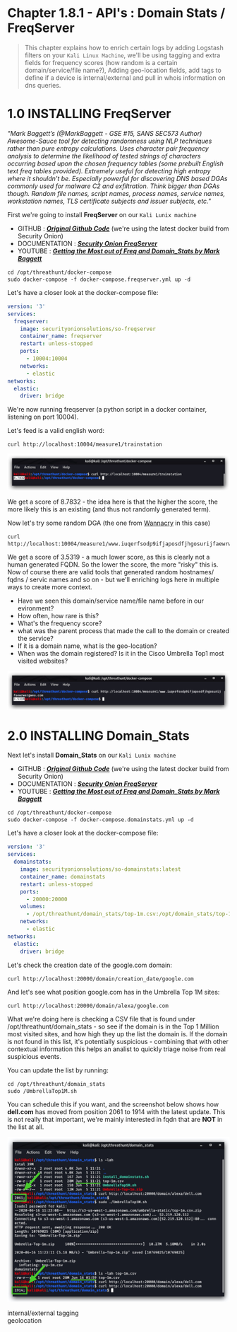 #   Chapter 1.8.1 - API's : Domain Stats / FreqServer

>This chapter explains how to enrich certain logs by adding Logstash filters on your `Kali Linux Machine`, we'll be using tagging and extra fields for frequency scores (how random is a certain domain/service/file name?), Adding geo-location fields, add tags to define if a device is internal/external and pull in whois information on dns queries.


1.0 INSTALLING FreqServer
===
_"Mark Baggett’s (@MarkBaggett - GSE #15, SANS SEC573 Author) Awesome-Sauce tool for detecting randomness using NLP techniques rather than pure entropy calculations. Uses character pair frequency analysis to determine the likelihood of tested strings of characters occurring based upon the chosen frequency tables (some prebuilt English text freq tables provided). Extremely useful for detecting high entropy where it shouldn’t be. Especially powerful for discovering DNS based DGAs commonly used for malware C2 and exfiltration. Think bigger than DGAs though. Random file names, script names, process names, service names, workstation names, TLS certificate subjects and issuer subjects, etc."_

First we're going to install __FreqServer__ on our `Kali Lunix machine`

- GITHUB : ***[Original Github Code](https://github.com/MarkBaggett/freq)*** (we're using the latest docker build from Security Onion)
- DOCUMENTATION : ***[Security Onion FreqServer](https://github.com/Security-Onion-Solutions/security-onion/wiki/FreqServer)***
- YOUTUBE : ***[Getting the Most out of Freq and Domain_Stats by Mark Baggett](https://www.youtube.com/watch?v=dfrh1FaFUic&feature=youtu.be)***

```code
cd /opt/threathunt/docker-compose
sudo docker-compose -f docker-compose.freqserver.yml up -d
```

Let's have a closer look at the docker-compose file:

```yaml
version: '3'
services:    
  freqserver:
    image: securityonionsolutions/so-freqserver
    container_name: freqserver
    restart: unless-stopped
    ports:
      - 10004:10004
    networks:
      - elastic
networks:
  elastic:
    driver: bridge
```

We're now running freqserver (a python script in a docker container, listening on port 10004).

Let's feed is a valid english word:

``` code
curl http://localhost:10004/measure1/trainstation
```

![Screenshot command](./assets/01-freq_trainstation.jpg)

We get a score of 8.7832 - the idea here is that the higher the score, the more likely this is an existing (and thus not randomly generated term).

Now let's try some random DGA (the one from [Wannacry](https://www.fireeye.com/blog/threat-research/2017/05/wannacry-malware-profile.html) in this case)

```code
curl http://localhost:10004/measure1/www.iuqerfsodp9ifjaposdfjhgosurijfaewrwergwea.com
```

We get a score of 3.5319 - a much lower score, as this is clearly not a human generated FQDN. So the lower the score, the more "risky" this is. Now of course there are valid tools that generated random hostnames/ fqdns / servic names and so on - but we'll enriching logs here in multiple ways to create more context.

- Have we seen this domain/service name/file name before in our evironment?
- How often, how rare is this?  
- What's the frequency score?  
- what was the parent process that made the call to the domain or created the service?  
- If it is a domain name, what is the geo-location?
- When was the domain registered? Is it in the Cisco Umbrella Top1 most visited websites?

![Screenshot command](./assets/01-freq_dga.jpg)

2.0 INSTALLING Domain_Stats
===

Next let's install __Domain_Stats__ on our `Kali Lunix machine`

- GITHUB : ***[Original Github Code](https://github.com/MarkBaggett/domain_stats)*** (we're using the latest docker build from Security Onion)
- DOCUMENTATION : ***[Security Onion FreqServer](https://github.com/Security-Onion-Solutions/security-onion/wiki/FreqServer)***
- YOUTUBE : ***[Getting the Most out of Freq and Domain_Stats by Mark Baggett](https://www.youtube.com/watch?v=dfrh1FaFUic&feature=youtu.be)***

```code
cd /opt/threathunt/docker-compose
sudo docker-compose -f docker-compose.domainstats.yml up -d
```

Let's have a closer look at the docker-compose file:

```yaml
version: '3'
services:  
  domainstats:
    image: securityonionsolutions/so-domainstats:latest
    container_name: domainstats
    restart: unless-stopped
    ports:
      - 20000:20000
    volumes:
      - /opt/threathunt/domain_stats/top-1m.csv:/opt/domain_stats/top-1m.csv
    networks:
      - elastic
networks:
  elastic:
    driver: bridge
```

Let's check the creation date of the google.com domain:

```code
curl http://localhost:20000/domain/creation_date/google.com
```

And let's see what position google.com has in the Umbrella Top 1M sites:

```code
curl http://localhost:20000/domain/alexa/google.com
```

What we're doing here is checking a CSV file that is found under /opt/threathunt/domain_stats - so see if the domain is in the Top 1 Million most visited sites, and how high they up the list the domain is. If the domain is not found in this list, it's potentially suspicious - combining that with other contextual information this helps an analist to quickly triage noise from real suspicious events.

You can update the list by running:

```code
cd /opt/threathunt/domain_stats
sudo /UmbrellaTop1M.sh 
```

You can schedule this if you want, and the screenshot below shows how __dell.com__ has moved from position 2061 to 1914 with the latest update. This is not really that important, we're mainly interested in fqdn that are __NOT__ in the list at all.

![Screenshot command](./assets/02-domainstats-update.jpg)

internal/external tagging  
geolocation  
